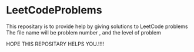 # LeetCodeProblems

This repositary is to provide help by giving solutions to LeetCode problems
The file name will be problem number , and the level of problem

HOPE THIS REPOSITARY HELPS YOU.!!!!
